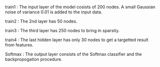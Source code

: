 train1 : The input layer of the model cosists of 200 nodes. A small Gaussian noise of variance 0.01 is added to the input data.

train2 : The 2nd layer has 50 nodes. 

train3 : The third layer has 250 nodes to bring in sparsity.

train4 : The last hidden layer has only 30 nodes to get a targetted result from features. 

Softmax : The output layer consists of the Softmax classifier and the backpropogation procedure.

